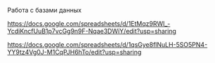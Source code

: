 Работа с базами данных

https://docs.google.com/spreadsheets/d/1EtMqz9RWl_-YcdiKncfUuB1p7vcGg9n9F-Nqae3DWiY/edit?usp=sharing


https://docs.google.com/spreadsheets/d/1qsGye8flNuLH-5SO5PN4-YY9tz4Vg0J-M1CqPJH6hTo/edit?usp=sharing
